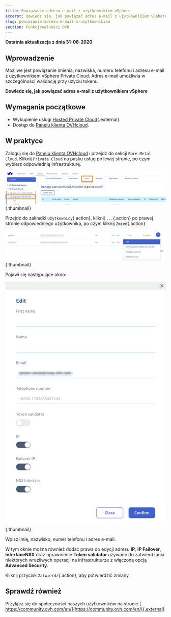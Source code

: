 ```yaml
---
title: Powiązanie adresu e-mail z użytkownikiem vSphere 
excerpt: Dowiedz się, jak powiązać adres e-mail z użytkownikiem vSphere
slug: powiazanie-adresu-e-mail-z-uzytkownikiem
section: Funkcjonalności OVH
---
```


**Ostatnia aktualizacja z dnia 31-08-2020**

## Wprowadzenie

Możliwe jest powiązanie imienia, nazwiska, numeru telefonu i adresu e-mail z użytkownikiem vSphere Private Cloud. Adres e-mail umożliwia w szczególności walidację przy użyciu tokenu.

**Dowiedz się, jak powiązać adres e-mail z użytkownikiem vSphere**

## Wymagania początkowe

- Wykupienie usługi [Hosted Private Cloud](https://www.ovhcloud.com/pl/enterprise/products/hosted-private-cloud/){.external}.
- Dostęp do [Panelu klienta OVHcloud](https://www.ovh.com/auth/?action=gotomanager).

## W praktyce

Zaloguj się do [Panelu klienta OVHcloud](https://www.ovh.com/auth/?action=gotomanager) i przejdź do sekcji `Bare Metal Cloud`. Kliknij `Private Cloud` na pasku usług po lewej stronie, po czym wybierz odpowiednią infrastrukturę.

![Użytkownik vsphere](images/addMailOnUser01.png){.thumbnail}

Przejdź do zakładki `Użytkownicy`{.action}, kliknij `...`{.action} po prawej stronie odpowiedniego użytkownika, po czym kliknij `Zmień`{.action} 

![Użytkownik vsphere](images/addMailOnUser02.png){.thumbnail}

Pojawi się następujące okno:

![Użytkownik vsphere](images/addMailOnUser03.png){.thumbnail}

Wpisz imię, nazwisko, numer telefonu i adres e-mail.

W tym oknie można również dodać prawa do edycji adresu **IP**, **IP Failover**, **InterfaceNSX** oraz uprawnienie **Token validator** używane do zatwierdzania niektórych wrażliwych operacji na infrastrukturze z włączoną opcją **Advanced Security**.

Kliknij przycisk `Zatwierdź`{.action}, aby potwierdzić zmiany.

## Sprawdź również

Przyłącz się do społeczności naszych użytkowników na stronie [ https://community.ovh.com/en/](https://community.ovh.com/en/){.external}
